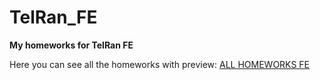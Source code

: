 # TelRan_FE
**My homeworks for TelRan FE**

Here you can see all the homeworks with preview:
[ALL HOMEWORKS FE](https://redmaxmay.github.io/telran_fe_hw/)



